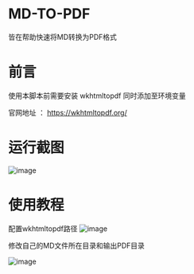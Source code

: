 # MD-TO-PDF
皆在帮助快速将MD转换为PDF格式

# 前言

使用本脚本前需要安装 wkhtmltopdf 同时添加至环境变量

官网地址 ： https://wkhtmltopdf.org/


# 运行截图

![image](https://github.com/user-attachments/assets/4b851ecd-e9c8-471c-a225-8d7273dfef32)

# 使用教程

配置wkhtmltopdf路径
![image](https://github.com/user-attachments/assets/e63ecdb9-8807-4ca9-bb80-0a78c3f5c6f2)

修改自己的MD文件所在目录和输出PDF目录

![image](https://github.com/user-attachments/assets/97463b02-8f9f-47e5-8dbe-184e281e90b9)
